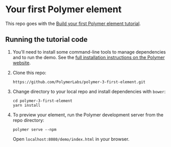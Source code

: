# Your first Polymer element

This repo goes with the [Build your first Polymer element tutorial](https://www.polymer-project.org/3.0/start/first-element/intro).

## Running the tutorial code

1. You'll need to install some command-line tools to manage dependencies and to run the demo. See the [full installation instructions on the Polymer website](https://www.polymer-project.org/2.0/docs/tools/polymer-cli).

3.  Clone this repo:

        https://github.com/PolymerLabs/polymer-3-first-element.git
        
4.  Change directory to your local repo and install dependencies with `bower`:

        cd polymer-3-first-element
        yarn install
        
5.  To preview your element, run the Polymer development server from the repo directory:

        polymer serve --npm
        
    Open `localhost:8080/demo/index.html` in your browser.
